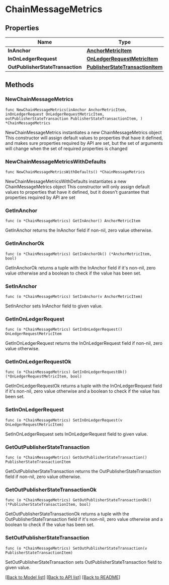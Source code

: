 # ChainMessageMetrics

## Properties

Name | Type | Description | Notes
------------ | ------------- | ------------- | -------------
**InAnchor** | [**AnchorMetricItem**](AnchorMetricItem.md) |  | 
**InOnLedgerRequest** | [**OnLedgerRequestMetricItem**](OnLedgerRequestMetricItem.md) |  | 
**OutPublisherStateTransaction** | [**PublisherStateTransactionItem**](PublisherStateTransactionItem.md) |  | 

## Methods

### NewChainMessageMetrics

`func NewChainMessageMetrics(inAnchor AnchorMetricItem, inOnLedgerRequest OnLedgerRequestMetricItem, outPublisherStateTransaction PublisherStateTransactionItem, ) *ChainMessageMetrics`

NewChainMessageMetrics instantiates a new ChainMessageMetrics object
This constructor will assign default values to properties that have it defined,
and makes sure properties required by API are set, but the set of arguments
will change when the set of required properties is changed

### NewChainMessageMetricsWithDefaults

`func NewChainMessageMetricsWithDefaults() *ChainMessageMetrics`

NewChainMessageMetricsWithDefaults instantiates a new ChainMessageMetrics object
This constructor will only assign default values to properties that have it defined,
but it doesn't guarantee that properties required by API are set

### GetInAnchor

`func (o *ChainMessageMetrics) GetInAnchor() AnchorMetricItem`

GetInAnchor returns the InAnchor field if non-nil, zero value otherwise.

### GetInAnchorOk

`func (o *ChainMessageMetrics) GetInAnchorOk() (*AnchorMetricItem, bool)`

GetInAnchorOk returns a tuple with the InAnchor field if it's non-nil, zero value otherwise
and a boolean to check if the value has been set.

### SetInAnchor

`func (o *ChainMessageMetrics) SetInAnchor(v AnchorMetricItem)`

SetInAnchor sets InAnchor field to given value.


### GetInOnLedgerRequest

`func (o *ChainMessageMetrics) GetInOnLedgerRequest() OnLedgerRequestMetricItem`

GetInOnLedgerRequest returns the InOnLedgerRequest field if non-nil, zero value otherwise.

### GetInOnLedgerRequestOk

`func (o *ChainMessageMetrics) GetInOnLedgerRequestOk() (*OnLedgerRequestMetricItem, bool)`

GetInOnLedgerRequestOk returns a tuple with the InOnLedgerRequest field if it's non-nil, zero value otherwise
and a boolean to check if the value has been set.

### SetInOnLedgerRequest

`func (o *ChainMessageMetrics) SetInOnLedgerRequest(v OnLedgerRequestMetricItem)`

SetInOnLedgerRequest sets InOnLedgerRequest field to given value.


### GetOutPublisherStateTransaction

`func (o *ChainMessageMetrics) GetOutPublisherStateTransaction() PublisherStateTransactionItem`

GetOutPublisherStateTransaction returns the OutPublisherStateTransaction field if non-nil, zero value otherwise.

### GetOutPublisherStateTransactionOk

`func (o *ChainMessageMetrics) GetOutPublisherStateTransactionOk() (*PublisherStateTransactionItem, bool)`

GetOutPublisherStateTransactionOk returns a tuple with the OutPublisherStateTransaction field if it's non-nil, zero value otherwise
and a boolean to check if the value has been set.

### SetOutPublisherStateTransaction

`func (o *ChainMessageMetrics) SetOutPublisherStateTransaction(v PublisherStateTransactionItem)`

SetOutPublisherStateTransaction sets OutPublisherStateTransaction field to given value.



[[Back to Model list]](../README.md#documentation-for-models) [[Back to API list]](../README.md#documentation-for-api-endpoints) [[Back to README]](../README.md)


